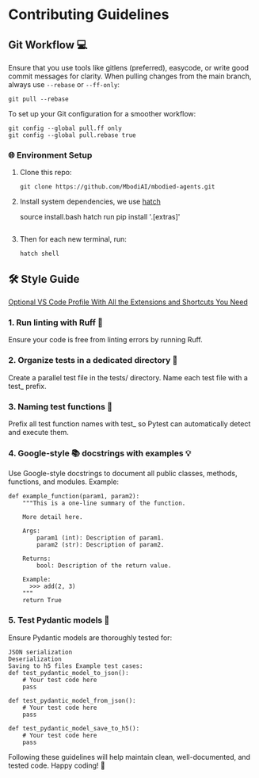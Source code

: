 # Contributing Guidelines

## Git Workflow 💻
Ensure that you use tools like gitlens (preferred), easycode, or write good commit messages for clarity.
When pulling changes from the main branch, always use `--rebase` or `--ff-only`:

`git pull --rebase`

To set up your Git configuration for a smoother workflow:
```
git config --global pull.ff only
git config --global pull.rebase true
```


### 🌐 Environment Setup

1. Clone this repo:

   ```console
   git clone https://github.com/MbodiAI/mbodied-agents.git
   ```

2. Install system dependencies, we use [hatch](https://hatch.pypa.io/1.12/)

   source install.bash
   hatch run pip install '.[extras]'
   ```

3. Then for each new terminal, run:


   ```console
   hatch shell
   ```
## 🛠️ Style Guide
[Optional VS Code Profile With All the Extensions and Shortcuts You Need](https://vscode.dev/profile/github/dadb33644d0ab9fcdeb1ec686561d070)

### 1. Run linting with Ruff 🧹
Ensure your code is free from linting errors by running Ruff.

### 2. Organize tests in a dedicated directory 📁
Create a parallel test file in the tests/ directory. Name each test file with a test_ prefix.

### 3. Naming test functions 📝
Prefix all test function names with test_ so Pytest can automatically detect and execute them.

### 4. Google-style 📚 docstrings with examples 💡
Use Google-style docstrings to document all public classes, methods, functions, and modules. Example:
```
def example_function(param1, param2):
    """This is a one-line summary of the function.

    More detail here.

    Args:
        param1 (int): Description of param1.
        param2 (str): Description of param2.

    Returns:
        bool: Description of the return value.

    Example:
      >>> add(2, 3)
    """
    return True
```    
### 5. Test Pydantic models 🧪
Ensure Pydantic models are thoroughly tested for:
```
JSON serialization
Deserialization
Saving to h5 files Example test cases:
def test_pydantic_model_to_json():
    # Your test code here
    pass

def test_pydantic_model_from_json():
    # Your test code here
    pass

def test_pydantic_model_save_to_h5():
    # Your test code here
    pass
```
Following these guidelines will help maintain clean, well-documented, and tested code. Happy coding! 🚀

